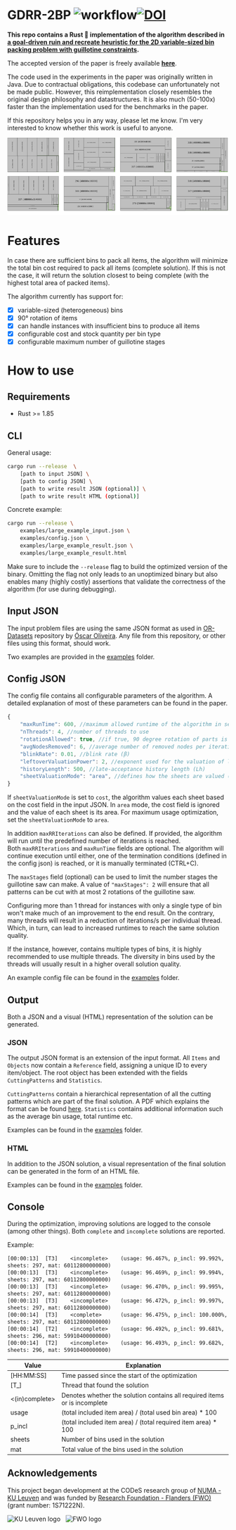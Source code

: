 # GDRR-2BP ![workflow](https://github.com/JeroenGar/gdrr-2bp/actions/workflows/rust.yml/badge.svg)[![DOI](https://zenodo.org/badge/doi/10.1016/j.ejor.2021.11.031.svg)](https://doi.org/10.1016/j.ejor.2021.11.031)

**This repo contains a Rust 🦀 implementation of the algorithm described in [a goal-driven ruin and recreate heuristic for the 2D variable-sized bin packing problem with guillotine constraints]( https://www.sciencedirect.com/science/article/abs/pii/S0377221721009826).** 

The accepted version of the paper is freely available **[here](https://lirias.kuleuven.be/3633246&lang=en)**.

The code used in the experiments in the paper was originally written in Java.
Due to contractual obligations, this codebase can unfortunately not be made public.
However, this reimplementation closely resembles the original design philosophy and datastructures.
It is also much (50-100x) faster than the implementation used for the benchmarks in the paper.

If this repository helps you in any way, please let me know.
I'm very interested to know whether this work is useful to anyone.

![example](doc/demo.svg)

# Features

In case there are sufficient bins to pack all items, the algorithm will minimize the total bin cost required to pack all items (complete solution).
If this is not the case, it will return the solution closest to being complete (with the highest total area of packed items).

The algorithm currently has support for:
- [x] variable-sized (heterogeneous) bins
- [x] 90° rotation of items
- [x] can handle instances with insufficient bins to produce all items
- [x] configurable cost and stock quantity per bin type
- [x] configurable maximum number of guillotine stages

# How to use

## Requirements
- Rust >= 1.85

## CLI

General usage:
```bash
cargo run --release  \
    [path to input JSON] \
    [path to config JSON] \
    [path to write result JSON (optional)] \
    [path to write result HTML (optional)]
```
Concrete example:
```bash
cargo run --release \
    examples/large_example_input.json \
    examples/config.json \
    examples/large_example_result.json \
    examples/large_example_result.html
```

Make sure to include the `--release` flag to build the optimized version of the binary. 
Omitting the flag not only leads to an unoptimized binary but also enables many (highly costly) assertions that validate the correctness of the algorithm (for use during debugging).

## Input JSON

The input problem files are using the same JSON format as used in [OR-Datasets](https://github.com/Oscar-Oliveira/OR-Datasets/tree/master/Cutting-and-Packing/2D) repository by [
Óscar Oliveira](https://github.com/Oscar-Oliveira).
Any file from this repository, or other files using this format, should work. 

Two examples are provided in the [examples](examples/) folder.

## Config JSON

The config file contains all configurable parameters of the algorithm.
A detailed explanation of most of these parameters can be found in the paper.

```javascript
{
    "maxRunTime": 600, //maximum allowed runtime of the algorithm in seconds
    "nThreads": 4, //number of threads to use
    "rotationAllowed": true, //if true, 90 degree rotation of parts is allowed (2BP|R|G), false otherwise (2BP|O|G)
    "avgNodesRemoved": 6, //average number of removed nodes per iteration (μ)
    "blinkRate": 0.01, //blink rate (β)
    "leftoverValuationPower": 2, //exponent used for the valuation of leftover nodes (α)
    "historyLength": 500, //late-acceptance history length (Lh)
    "sheetValuationMode": "area", //defines how the sheets are valued (area or cost)
}
```
If `sheetValuationMode` is set to `cost`, the algorithm values each sheet based on the cost field in the input JSON.
In `area` mode, the cost field is ignored and the value of each sheet is its area. 
For maximum usage optimization, set the `sheetValuationMode` to `area`.

In addition `maxRRIterations` can also be defined. 
If provided, the algorithm will run until the predefined number of iterations is reached.   
Both `maxRRIterations` and `maxRunTime` fields are optional. 
The algorithm will continue execution until either, one of the termination conditions (defined in the config json) is reached, or it is manually terminated (CTRL+C). 

The `maxStages` field (optional) can be used to limit the number stages the guillotine saw can make.
A value of `"maxStages": 2` will ensure that all patterns can be cut with at most 2 rotations of the guillotine saw.

Configuring more than 1 thread for instances with only a single type of bin won't make much of an improvement to the end result.
On the contrary, many threads will result in a reduction of iterations/s per individual thread. 
Which, in turn, can lead to increased runtimes to reach the same solution quality.

If the instance, however, contains multiple types of bins, it is highly recommended to use multiple threads.
The diversity in bins used by the threads will usually result in a higher overall solution quality.

An example config file can be found in the [examples](examples/) folder.

## Output
Both a JSON and a visual (HTML) representation of the solution can be generated. 

### JSON

The output JSON format is an extension of the input format.
All `Items` and `Objects` now contain a `Reference` field, assigning a unique ID to every item/object. 
The root object has been extended with the fields `CuttingPatterns` and `Statistics`.

`CuttingPatterns` contain a hierarchical representation of all the cutting patterns which are part of the final solution. 
A PDF which explains the format can be found [here](doc/Solution_Files_Documentation_GDRR.pdf). 
`Statistics` contains additional information such as the average bin usage, total runtime etc.  

Examples can be found in the [examples](examples/) folder.

### HTML

In addition to the JSON solution, a visual representation of the final solution can be generated in the form of an HTML file. 

Examples can be found in the [examples](examples/) folder.

## Console

During the optimization, improving solutions are logged to the console (among other things). 
Both `complete` and `incomplete` solutions are reported.

Example:
```
[00:00:13]	[T3]	<incomplete>	(usage: 96.467%, p_incl: 99.992%, sheets: 297, mat: 60112800000000)
[00:00:13]	[T3]	<incomplete>	(usage: 96.469%, p_incl: 99.994%, sheets: 297, mat: 60112800000000)
[00:00:13]	[T3]	<incomplete>	(usage: 96.470%, p_incl: 99.995%, sheets: 297, mat: 60112800000000)
[00:00:13]	[T3]	<incomplete>	(usage: 96.472%, p_incl: 99.997%, sheets: 297, mat: 60112800000000)
[00:00:14]	[T3]	<complete>      (usage: 96.475%, p_incl: 100.000%, sheets: 297, mat: 60112800000000)
[00:00:14]	[T2]	<incomplete>	(usage: 96.492%, p_incl: 99.681%, sheets: 296, mat: 59910400000000)
[00:00:14]	[T2]	<incomplete>	(usage: 96.493%, p_incl: 99.682%, sheets: 296, mat: 59910400000000)
```
| Value          | Explanation                                                                  |
|----------------|------------------------------------------------------------------------------|
| [HH:MM:SS]     | Time passed since the start of the optimization                              |
| [T_]           | Thread that found the solution                                               |
| <(in)complete> | Denotes whether the solution contains all required items or is incomplete    |
| usage          | (total included item area) / (total used bin area) * 100                     |
| p_incl         | (total included item area) / (total required item area) * 100                |
| sheets         | Number of bins used in the solution                                          |
| mat            | Total value of the bins used in the solution                 

## Acknowledgements

This project began development at the CODeS research group of [NUMA - KU Leuven](https://numa.cs.kuleuven.be/) and was funded by [Research Foundation - Flanders (FWO)](https://www.fwo.be/en/) (grant number: 1S71222N).
<p>
<img src="https://upload.wikimedia.org/wikipedia/commons/4/49/KU_Leuven_logo.svg" height="50px" alt="KU Leuven logo">
&nbsp;
<img src="https://upload.wikimedia.org/wikipedia/commons/9/97/Fonds_Wetenschappelijk_Onderzoek_logo_2024.svg" height="50px" alt="FWO logo">
</p>
